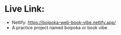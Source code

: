 # Live Link:
- Netlify: https://boipoka-web-book-vibe.netlify.app/
- A practice project named boipoka or book vibe
